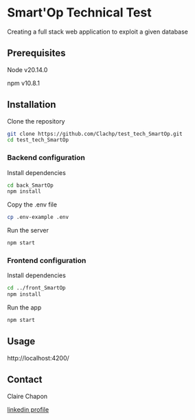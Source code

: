 # Smart'Op Technical Test
Creating a full stack web application to exploit a given database

## Prerequisites
Node v20.14.0

npm v10.8.1
## Installation
Clone the repository
```bash
git clone https://github.com/Clachp/test_tech_SmartOp.git
cd test_tech_SmartOp
```
### Backend configuration
Install dependencies
```bash
cd back_SmartOp 
npm install
```
Copy the .env file
```bash
cp .env-example .env
```
Run the server
```bash
npm start
```
### Frontend configuration
Install dependencies
```bash
cd ../front_SmartOp 
npm install
```
Run the app
```bash
npm start
```

## Usage
http://localhost:4200/

## Contact
Claire Chapon

[linkedin profile](https://www.linkedin.com/in/claire-chapon-70b176110/)


